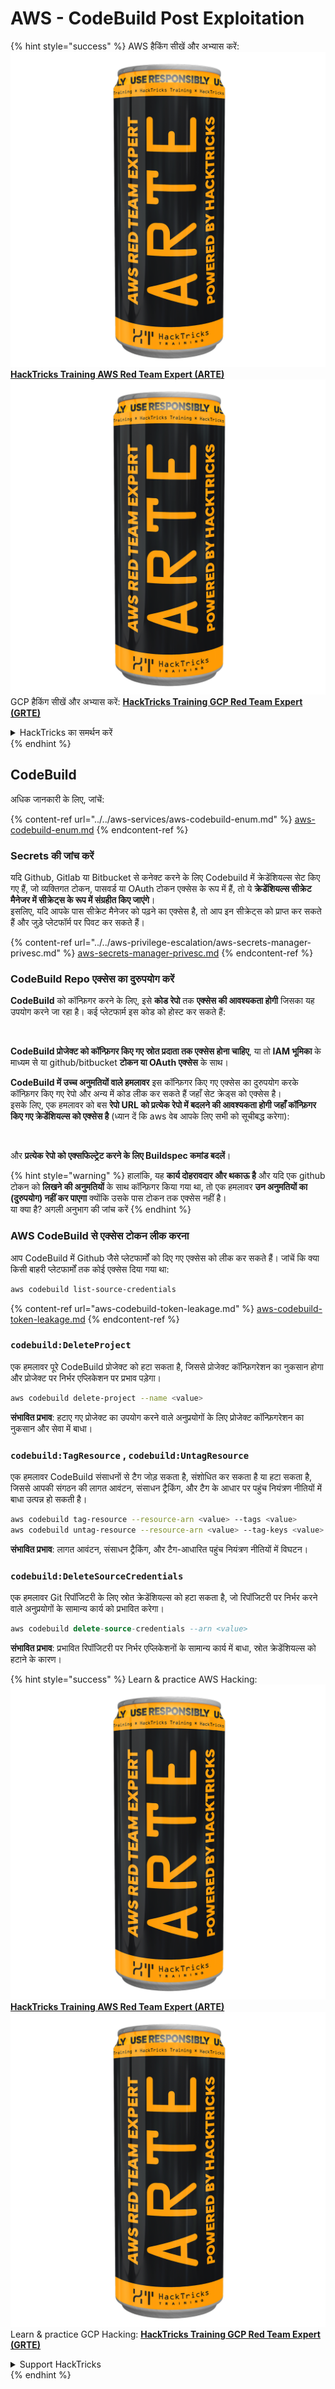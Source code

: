 # AWS - CodeBuild Post Exploitation

{% hint style="success" %}
AWS हैकिंग सीखें और अभ्यास करें:<img src="../../../../.gitbook/assets/image (1) (1) (1).png" alt="" data-size="line">[**HackTricks Training AWS Red Team Expert (ARTE)**](https://training.hacktricks.xyz/courses/arte)<img src="../../../../.gitbook/assets/image (1) (1) (1).png" alt="" data-size="line">\
GCP हैकिंग सीखें और अभ्यास करें: <img src="../../../../.gitbook/assets/image (2).png" alt="" data-size="line">[**HackTricks Training GCP Red Team Expert (GRTE)**<img src="../../../../.gitbook/assets/image (2).png" alt="" data-size="line">](https://training.hacktricks.xyz/courses/grte)

<details>

<summary>HackTricks का समर्थन करें</summary>

* [**सदस्यता योजनाएँ**](https://github.com/sponsors/carlospolop) जांचें!
* **हमारे** 💬 [**Discord समूह**](https://discord.gg/hRep4RUj7f) या [**telegram समूह**](https://t.me/peass) में शामिल हों या **Twitter** 🐦 पर हमें **फॉलो करें** [**@hacktricks\_live**](https://twitter.com/hacktricks_live)**.**
* **हैकिंग ट्रिक्स साझा करें और** [**HackTricks**](https://github.com/carlospolop/hacktricks) और [**HackTricks Cloud**](https://github.com/carlospolop/hacktricks-cloud) github repos में PRs सबमिट करें।

</details>
{% endhint %}

## CodeBuild

अधिक जानकारी के लिए, जांचें:

{% content-ref url="../../aws-services/aws-codebuild-enum.md" %}
[aws-codebuild-enum.md](../../aws-services/aws-codebuild-enum.md)
{% endcontent-ref %}

### Secrets की जांच करें

यदि Github, Gitlab या Bitbucket से कनेक्ट करने के लिए Codebuild में क्रेडेंशियल्स सेट किए गए हैं, जो व्यक्तिगत टोकन, पासवर्ड या OAuth टोकन एक्सेस के रूप में हैं, तो ये **क्रेडेंशियल्स सीक्रेट मैनेजर में सीक्रेट्स के रूप में संग्रहीत किए जाएंगे**।\
इसलिए, यदि आपके पास सीक्रेट मैनेजर को पढ़ने का एक्सेस है, तो आप इन सीक्रेट्स को प्राप्त कर सकते हैं और जुड़े प्लेटफॉर्म पर पिवट कर सकते हैं।

{% content-ref url="../../aws-privilege-escalation/aws-secrets-manager-privesc.md" %}
[aws-secrets-manager-privesc.md](../../aws-privilege-escalation/aws-secrets-manager-privesc.md)
{% endcontent-ref %}

### CodeBuild Repo एक्सेस का दुरुपयोग करें

**CodeBuild** को कॉन्फ़िगर करने के लिए, इसे **कोड रेपो** तक **एक्सेस की आवश्यकता होगी** जिसका यह उपयोग करने जा रहा है। कई प्लेटफार्म इस कोड को होस्ट कर सकते हैं:

<figure><img src="../../../../.gitbook/assets/image (96).png" alt=""><figcaption></figcaption></figure>

**CodeBuild प्रोजेक्ट को कॉन्फ़िगर किए गए स्रोत प्रदाता तक एक्सेस होना चाहिए**, या तो **IAM भूमिका** के माध्यम से या github/bitbucket **टोकन या OAuth एक्सेस** के साथ।

**CodeBuild में उच्च अनुमतियों वाले हमलावर** इस कॉन्फ़िगर किए गए एक्सेस का दुरुपयोग करके कॉन्फ़िगर किए गए रेपो और अन्य में कोड लीक कर सकते हैं जहाँ सेट क्रेड्स को एक्सेस है।\
इसके लिए, एक हमलावर को बस **रेपो URL को प्रत्येक रेपो में बदलने की आवश्यकता होगी जहाँ कॉन्फ़िगर किए गए क्रेडेंशियल्स को एक्सेस है** (ध्यान दें कि aws वेब आपके लिए सभी को सूचीबद्ध करेगा):

<figure><img src="../../../../.gitbook/assets/image (107).png" alt=""><figcaption></figcaption></figure>

और **प्रत्येक रेपो को एक्सफिल्ट्रेट करने के लिए Buildspec कमांड बदलें**।

{% hint style="warning" %}
हालांकि, यह **कार्य दोहरावदार और थकाऊ है** और यदि एक github टोकन को **लिखने की अनुमतियों** के साथ कॉन्फ़िगर किया गया था, तो एक हमलावर **उन अनुमतियों का (दुरुपयोग) नहीं कर पाएगा** क्योंकि उसके पास टोकन तक एक्सेस नहीं है।\
या क्या है? अगली अनुभाग की जांच करें
{% endhint %}

### AWS CodeBuild से एक्सेस टोकन लीक करना

आप CodeBuild में Github जैसे प्लेटफार्मों को दिए गए एक्सेस को लीक कर सकते हैं। जांचें कि क्या किसी बाहरी प्लेटफार्मों तक कोई एक्सेस दिया गया था:
```bash
aws codebuild list-source-credentials
```
{% content-ref url="aws-codebuild-token-leakage.md" %}
[aws-codebuild-token-leakage.md](aws-codebuild-token-leakage.md)
{% endcontent-ref %}

### `codebuild:DeleteProject`

एक हमलावर पूरे CodeBuild प्रोजेक्ट को हटा सकता है, जिससे प्रोजेक्ट कॉन्फ़िगरेशन का नुकसान होगा और प्रोजेक्ट पर निर्भर एप्लिकेशन पर प्रभाव पड़ेगा।
```bash
aws codebuild delete-project --name <value>
```
**संभावित प्रभाव**: हटाए गए प्रोजेक्ट का उपयोग करने वाले अनुप्रयोगों के लिए प्रोजेक्ट कॉन्फ़िगरेशन का नुकसान और सेवा में बाधा।

### `codebuild:TagResource` , `codebuild:UntagResource`

एक हमलावर CodeBuild संसाधनों से टैग जोड़ सकता है, संशोधित कर सकता है या हटा सकता है, जिससे आपकी संगठन की लागत आवंटन, संसाधन ट्रैकिंग, और टैग के आधार पर पहुंच नियंत्रण नीतियों में बाधा उत्पन्न हो सकती है।
```bash
aws codebuild tag-resource --resource-arn <value> --tags <value>
aws codebuild untag-resource --resource-arn <value> --tag-keys <value>
```
**संभावित प्रभाव**: लागत आवंटन, संसाधन ट्रैकिंग, और टैग-आधारित पहुंच नियंत्रण नीतियों में विघटन।

### `codebuild:DeleteSourceCredentials`

एक हमलावर Git रिपॉजिटरी के लिए स्रोत क्रेडेंशियल्स को हटा सकता है, जो रिपॉजिटरी पर निर्भर करने वाले अनुप्रयोगों के सामान्य कार्य को प्रभावित करेगा।
```sql
aws codebuild delete-source-credentials --arn <value>
```
**संभावित प्रभाव**: प्रभावित रिपॉजिटरी पर निर्भर एप्लिकेशनों के सामान्य कार्य में बाधा, स्रोत क्रेडेंशियल्स को हटाने के कारण।

{% hint style="success" %}
Learn & practice AWS Hacking:<img src="../../../../.gitbook/assets/image (1) (1) (1).png" alt="" data-size="line">[**HackTricks Training AWS Red Team Expert (ARTE)**](https://training.hacktricks.xyz/courses/arte)<img src="../../../../.gitbook/assets/image (1) (1) (1).png" alt="" data-size="line">\
Learn & practice GCP Hacking: <img src="../../../../.gitbook/assets/image (2).png" alt="" data-size="line">[**HackTricks Training GCP Red Team Expert (GRTE)**<img src="../../../../.gitbook/assets/image (2).png" alt="" data-size="line">](https://training.hacktricks.xyz/courses/grte)

<details>

<summary>Support HackTricks</summary>

* Check the [**subscription plans**](https://github.com/sponsors/carlospolop)!
* **Join the** 💬 [**Discord group**](https://discord.gg/hRep4RUj7f) or the [**telegram group**](https://t.me/peass) or **follow** us on **Twitter** 🐦 [**@hacktricks\_live**](https://twitter.com/hacktricks_live)**.**
* **Share hacking tricks by submitting PRs to the** [**HackTricks**](https://github.com/carlospolop/hacktricks) and [**HackTricks Cloud**](https://github.com/carlospolop/hacktricks-cloud) github repos.

</details>
{% endhint %}
